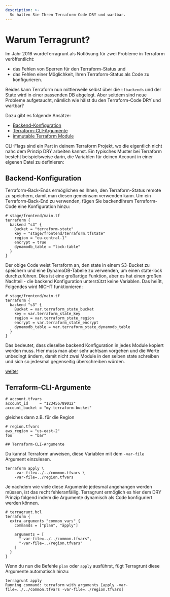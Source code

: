 ```yaml
---
description: >-
  So halten Sie Ihren Terraform-Code DRY und wartbar.
---
```


# Warum Terragrunt?

Im Jahr 2016 wurdeTerragrunt als Notlösung für zwei Probleme in Terraform veröffentlicht:

* das Fehlen von Sperren für den Terraform-Status und
* das Fehlen einer Möglichkeit, Ihren Terraform-Status als Code zu konfigurieren.

Beides kann Terraform nun mittlerweile selbst über die `tfbackends` und der State wird in einer passenden DB abgelegt. Aber seitdem sind neue Probleme aufgetaucht, nämlich wie hälst du den Terraform-Code DRY und wartbar?

Dazu gibt es folgende Ansätze:

* [Backend-Konfiguration](#backend-config)
* [Terraform-CLI-Argumente](#terraform-cli-argumente)
* [immutable Terraform Module](projektstruktur/module-local-remote.md)

CLI-Flags sind ein Part in deinem Terraform Projekt, wo die eigentlich nicht nahc dem Prinzip DRY arbeiten kannst. Ein typisches Muster bei Terraform besteht beispielsweise darin, die Variablen für deinen Account in einer eigenen Datei zu definieren:


## Backend-Konfiguration
Terraform-Back-Ends ermöglichen es Ihnen, den Terraform-Status remote zu speichern, damit man diesen gemeinsam verwenden kann.
Um ein Terraform-Back-End zu verwenden, fügen Sie backendIhrem Terraform-Code eine Konfiguration hinzu:

```
# stage/frontend/main.tf
terraform {
  backend "s3" {
    Bucket = "terraform-state"
    key = "stage/frontend/terraform.tfstate"
    region = "eu-central-1"
    encrypt = true
    dynamodb_table = "lock-table"
  }
}
```
Der obige Code weist Terraform an, den state in einem S3-Bucket zu speichern und eine DynamoDB-Tabelle zu verwenden, um einen state-lock durchzuführen. Dies ist eine großartige Funktion, aber es hat einen großen Nachteil - die backend Konfiguration unterstützt keine Variablen. Das heißt, Folgendes wird NICHT funktionieren:

```
# stage/frontend/main.tf
terraform {
  backend "s3" {
    Bucket = var.terraform_state_bucket
    key = var.terraform_state_key
    region = var.terraform_state_region
    encrypt = var.terraform_state_encrypt
    dynamodb_table = var.terraform_state_dynamodb_table
  }
}
```

Das bedeutet, dass dieselbe backend Konfiguration in jedes Module kopiert werden muss. Hier muss man aber sehr achtsam vorgehen und die Werte unbedingt ändern, damit nicht zwei Module in den selben state schreiben und sich so jedesmal gegenseitig überschreiben würden.


[weiter](terragrunt/dynamisches-remote-state-management.md)

## Terraform-CLI-Argumente

```
# account.tfvars
account_id     = "123456789012"
account_bucket = "my-terraform-bucket"
```

gleiches dann z.B. für die Region

```
# region.tfvars
aws_region = "us-east-2"
foo        = "bar"

## Terraform-CLI-Argumente
```

Du kannst Terraform anweisen, diese Variablen mit dem `-var-file` Argument einzulesen.

```
terraform apply \
    -var-file=../../common.tfvars \
    -var-file=../region.tfvars
```

Je nachdem wie viele diese Argumente jedesmal angehangen werden müssen, ist das recht fehleranfällig. Terragrunt ermöglich es hier
dem DRY Prinzip folgend indem die Argumente dynamisch als Code konfiguriert werden können.

```
# terragrunt.hcl
terraform {
  extra_arguments "common_vars" {
    commands = ["plan", "apply"]

    arguments = [
      "-var-file=../../common.tfvars",
      "-var-file=../region.tfvars"
    ]
  }
}
```
Wenn du  nun die Befehle `plan` oder `apply` ausführst, fügt Terragrunt diese Argumente automatisch hinzu:

```
terragrunt apply
Running command: terraform with arguments [apply -var-file=../../common.tfvars -var-file=../region.tfvars]
```
